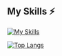 <h2>My Skills ⚡</h2>

[![My Skills](https://skillicons.dev/icons?i=ts,js,php,py,html,css,nextjs,laravel,react,jest,tailwind,yarn,npm,firebase,supabase,vercel,gcp,wordpress,jquery,sass,bootstrap,mysql,postman,docker,vscode,git,github)](https://skillicons.dev)


[![Top Langs](https://github-readme-stats.vercel.app/api/top-langs/?username=masakiwakabayashi&layout=compact)](https://github.com/anuraghazra/github-readme-stats)

